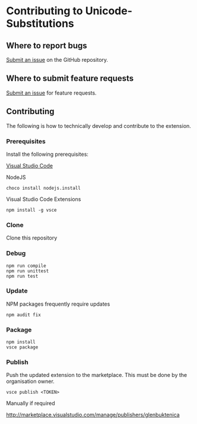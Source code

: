 # Contributing to Unicode-Substitutions

## Where to report bugs

[Submit an issue](https://github.com/gbuktenica/Unicode-Substitutions/issues/new) on the GitHub repository.

## Where to submit feature requests

[Submit an issue](https://github.com/gbuktenica/Unicode-Substitutions/issues/new) for feature requests.

## Contributing

The following is how to technically develop and contribute to the extension.

### Prerequisites

Install the following prerequisites:

[Visual Studio Code](https://code.visualstudio.com/)

NodeJS

```plaintext
choco install nodejs.install
```

Visual Studio Code Extensions

```plaintext
npm install -g vsce
```

### Clone

Clone this repository

### Debug

```plaintext
npm run compile
npm run unittest
npm run test
```

### Update

NPM packages frequently require updates

```plaintext
npm audit fix
```

### Package

```plaintext
npm install
vsce package
```

### Publish

Push the updated extension to the marketplace. This must be done by the organisation owner.

```plaintext
vsce publish <TOKEN>
```

Manually if required

<http://marketplace.visualstudio.com/manage/publishers/glenbuktenica>
